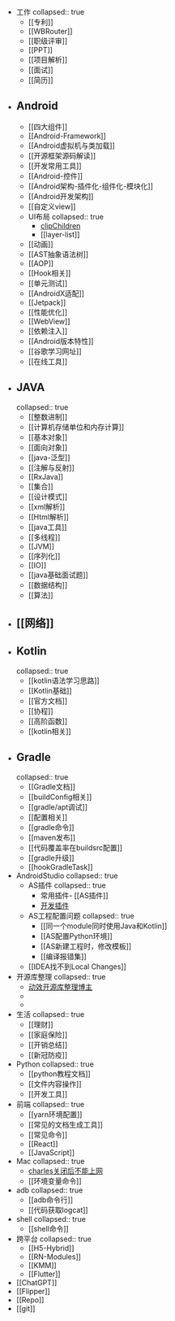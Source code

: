 - 工作
  collapsed:: true
	- [[专利]]
	- [[WBRouter]]
	- [[职级评审]]
	- [[PPT]]
	- [[项目解析]]
	- [[面试]]
	- [[简历]]
- ## Android
	- [[四大组件]]
	- [[Android-Framework]]
	- [[Android虚拟机与类加载]]
	- [[开源框架源码解读]]
	- [[开发常用工具]]
	- [[Android-控件]]
	- [[Android架构-插件化-组件化-模块化]]
	- [[Android开发架构]]
	- [[自定义view]]
	- UI布局
	  collapsed:: true
		- [clipChildren](http://www.cncsto.com/article/58643)
		- [[layer-list]]
	- [[动画]]
	- [[AST抽象语法树]]
	- [[AOP]]
	- [[Hook相关]]
	- [[单元测试]]
	- [[AndroidX适配]]
	- [[Jetpack]]
	- [[性能优化]]
	- [[WebView]]
	- [[依赖注入]]
	- [[Android版本特性]]
	- [[谷歌学习网址]]
	- [[在线工具]]
- ## JAVA
  collapsed:: true
	- [[整数进制]]
	- [[计算机存储单位和内存计算]]
	- [[基本对象]]
	- [[面向对象]]
	- [[java-泛型]]
	- [[注解与反射]]
	- [[RxJava]]
	- [[集合]]
	- [[设计模式]]
	- [[xml解析]]
	- [[Html解析]]
	- [[java工具]]
	- [[多线程]]
	- [[JVM]]
	- [[序列化]]
	- [[IO]]
	- [[java基础面试题]]
	- [[数据结构]]
	- [[算法]]
- ## [[网络]]
- ## Kotlin
  collapsed:: true
	- [[kotlin语法学习思路]]
	- [[Kotlin基础]]
	- [[官方文档]]
	- [[协程]]
	- [[高阶函数]]
	- [[kotlin相关]]
- ## Gradle
  collapsed:: true
	- [[Gradle文档]]
	- [[buildConfig相关]]
	- [[gradle/apt调试]]
	- [[配置相关]]
	- [[gradle命令]]
	- [[maven发布]]
	- [[代码覆盖率在buildsrc配置]]
	- [[gradle升级]]
	- [[hookGradleTask]]
- AndroidStudio
  collapsed:: true
	- AS插件
	  collapsed:: true
		- 常用插件- [[AS插件]]
		- [开发插件](https://developer.aliyun.com/article/1113455)
	- AS工程配置问题
	  collapsed:: true
		- [[同一个module同时使用Java和Kotlin]]
		- [[AS配置Python环境]]
		- [[AS新建工程时，修改模板]]
		- [[编译报错集]]
	- [[IDEA找不到Local Changes]]
- 开源库整理
  collapsed:: true
	- [动效开源库整理博主](https://juejin.cn/user/1204720443862887/posts)
	-
	-
- 生活
  collapsed:: true
	- [[理财]]
	- [[家庭保险]]
	- [[开销总结]]
	- [[新冠防疫]]
- Python
  collapsed:: true
	- [[python教程文档]]
	- [[文件内容操作]]
	- [[开发工具]]
- 前端
  collapsed:: true
	- [[yarn环境配置]]
	- [[常见的文档生成工具]]
	- [[常见命令]]
	- [[React]]
	- [[JavaScript]]
- Mac
  collapsed:: true
	- [charles关闭后不能上网](https://blog.csdn.net/minmin_bufucisheng/article/details/89025601)
	- [[环境变量命令]]
- adb
  collapsed:: true
	- [[adb命令行]]
	- [[代码获取logcat]]
- shell
  collapsed:: true
	- [[shell命令]]
- 跨平台
  collapsed:: true
	- [[H5-Hybrid]]
	- [[RN-Modules]]
	- [[KMM]]
	- [[Flutter]]
- [[ChatGPT]]
- [[Flipper]]
- [[Repo]]
- [[git]]